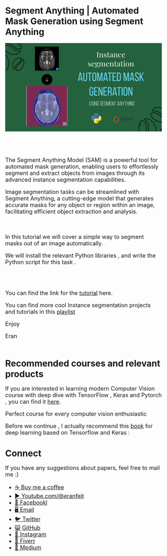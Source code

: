 # Segment Anything | Automated Mask Generation using Segment Anything
<p align="center">
  <img width="800" src="SAM-Automated Mask Generation.png" "image">
</p>

##
<br/><br/> 

<font size= "4" >
The Segment Anything Model (SAM) is a powerful tool for automated mask generation, enabling users to effortlessly segment and extract objects from images through its advanced instance segmentation capabilities.

Image segmentation tasks can be streamlined with Segment Anything, a cutting-edge model that generates accurate masks for any object or region within an image, facilitating efficient object extraction and analysis.

<br/><br/> 
In this tutorial we will cover a simple way to segment masks out of an image automatically.

We will install the relevant Python libraries ,  and write the Python script for this task .

<br/><br/> 

You can find the link for the [tutorial](https://youtu.be/vmDs2d0CTFk) here. 

You can find more cool Instance segmentation projects and tutorials in this  [playlist](https://www.youtube.com/playlist?list=PLdkryDe59y4Y24C9LW1AjffKmgGUyaInz)


Enjoy

Eran
<br/><br/> 

</font>

# Recommended courses and relevant products 
<font size= "4" >

If you are interested in learning modern Computer Vision course with deep dive with TensorFlow , Keras and Pytorch , you can find it [here](http://bit.ly/3HeDy1V).

Perfect course for every computer vision enthusiastic

Before we continue , I actually recommend this [book](https://amzn.to/3STWZ2N) for deep learning based on Tensorflow and Keras : 



</font>

# Connect

<font size= "4" >
If you have any suggestions about papers, feel free to mail me :)

- [☕ Buy me a coffee](https://ko-fi.com/eranfeit)
- [▶️ Youtube.com/@eranfeit](https://www.youtube.com/channel/UCTiWJJhaH6BviSWKLJUM9sg)
- [🐙 Facebookl](https://www.facebook.com/groups/3080601358933585)
- [🖥️ Email](mailto:feitgemel@gmail.com)
- [🐦 Twitter](https://twitter.com/eran_feit )
- [😸 GitHub](https://github.com/feitgemel)
- [📸 Instagram](https://www.instagram.com/eran_feit/)
- [🤝 Fiverr ](https://www.fiverr.com/s/mB3Pbb)
- [📝 Medium ](https://medium.com/@feitgemel)


</font>


